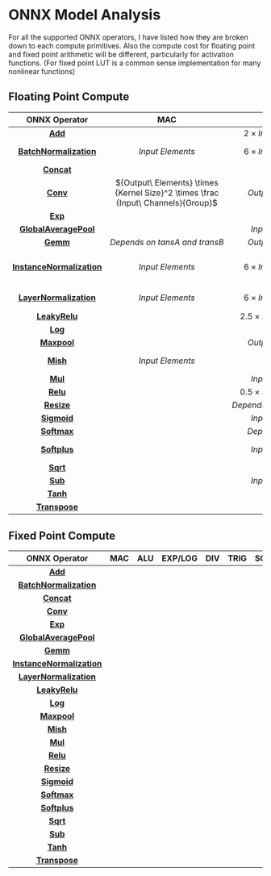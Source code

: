 # ONNX Model Analysis
<div style="max-width: 1200px; margin: 0 auto;">

For all the supported ONNX operators, I have listed how they are broken down to each compute primitives. Also the compute cost for floating point and fixed point arithmetic will be different, particularly for activation functions. (For fixed point LUT is a common sense implementation for many nonlinear functions)

## Floating Point Compute

<div align="center">

| ONNX Operator         | MAC | ALU | EXP/LOG | DIV | TRIG | SQRT |
|:---------------------:|:---:|:---:|:-------:|:---:|:----:|:----:|
| [**Add**](https://github.com/onnx/onnx/blob/main/docs/Operators.md#Add)                                     |  | $2 \times {Input\ Elements}$ |  |  |  |  |
| [**BatchNormalization**](https://github.com/onnx/onnx/blob/main/docs/Operators.md#BatchNormalization)       | ${Input\ Elements}$ | $6 \times {Input\ Elements}$ |  | ${Batch\ Size} + 2 \times {Input\ Elements}$ |  | ${Batch\ Size}$ |
| [**Concat**](https://github.com/onnx/onnx/blob/main/docs/Operators.md#Concat)                               |  |  |  |  |  |  |
| [**Conv**](https://github.com/onnx/onnx/blob/main/docs/Operators.md#Conv)                                   | ${Output\ Elements} \times {Kernel Size}^2 \times \frac {Input\ Channels}{Group}$ | ${Output\ Elements}$ |  |  |  |  |
| [**Exp**](https://github.com/onnx/onnx/blob/main/docs/Operators.md#Exp)                                     |  |  | ${Input\ Elements}$ |  |  |  |
| [**GlobalAveragePool**](https://github.com/onnx/onnx/blob/main/docs/Operators.md#GlobalAveragePool)         |  | ${Input\ Elements}$ |  | ${Output\ Elements}$ |  |  |
| [**Gemm**](https://github.com/onnx/onnx/blob/main/docs/Operators.md#Gemm)                                   | ${Depends\ on\ tansA\ and\ transB}$ | ${Output\ Elements}$ |  |  |  |  |
| [**InstanceNormalization**](https://github.com/onnx/onnx/blob/main/docs/Operators.md#InstanceNormalization) | ${Input\ Elements}$ | $6 \times {Input\ Elements}$ |  | $2 \times {B_{input} \times C_{input}} + {Input\ Elements}$ |  |  |
| [**LayerNormalization**](https://github.com/onnx/onnx/blob/main/docs/Operators.md#LayerNormalization)       | ${Input\ Elements}$ | $6 \times {Input\ Elements}$ |  | $2 \times {B_{input}} + {Input\ Elements}$ |  |  |
| [**LeakyRelu**](https://github.com/onnx/onnx/blob/main/docs/Operators.md#LeakyRelu)                         |  | $2.5 \times {Input\ Elements}$ |  |  |  |  |
| [**Log**](https://github.com/onnx/onnx/blob/main/docs/Operators.md#Log)                                     |  |  | ${Input\ Elements}$ |  |  |  |
| [**Maxpool**](https://github.com/onnx/onnx/blob/main/docs/Operators.md#Maxpool)                             |  | ${Output\ Elements}$ | |  |  |  |
| [**Mish**](https://github.com/onnx/onnx/blob/main/docs/Operators.md#Mish)                                   | ${Input\ Elements}$ |  | $2 \times {Input\ Elements}$ | ${Input\ Elements}$ | ${Input\ Elements}$ |  |
| [**Mul**](https://github.com/onnx/onnx/blob/main/docs/Operators.md#Mul)                                     |  | ${Input\ Elements}$ |  |  |  |  |
| [**Relu**](https://github.com/onnx/onnx/blob/main/docs/Operators.md#Relu)                                   |  |   $0.5 \times  {Input\ Elements}$  |  |  |  |  |
| [**Resize**](https://github.com/onnx/onnx/blob/main/docs/Operators.md#Resize)                               |  | ${Depends\ on\ resize\ mode}$ |  |  |  |  |
| [**Sigmoid**](https://github.com/onnx/onnx/blob/main/docs/Operators.md#Sigmoid)                             |  | ${Input\ Elements}$ | ${Input\ Elements}$ | ${Input\ Elements}$ |  |  |
| [**Softmax**](https://github.com/onnx/onnx/blob/main/docs/Operators.md#Softmax)                             |  | ${Depends\ on\ axis}$ | ${Input\ Elements}$ | ${Depends\ on\ axis}$ |      |      |
| [**Softplus**](https://github.com/onnx/onnx/blob/main/docs/Operators.md#Softplus)                           |  | ${Input\ Elements}$ | $2 \times {Input\ Elements}$ |     |      |      |
| [**Sqrt**](https://github.com/onnx/onnx/blob/main/docs/Operators.md#Sqrt)                                   |  |  |  |  |  | ${Input\ Elements}$ |
| [**Sub**](https://github.com/onnx/onnx/blob/main/docs/Operators.md#Sub)                                     |  | ${Input\ Elements}$ |  |  |  |  |
| [**Tanh**](https://github.com/onnx/onnx/blob/main/docs/Operators.md#Tanh)                                   |  |  |  |  | ${Input\ Elements}$ |  |
| [**Transpose**](https://github.com/onnx/onnx/blob/main/docs/Operators.md#Transpose)                         |  |  |  |  |  |  |

</div>

## Fixed Point Compute

<div align="center">

| ONNX Operator         | MAC | ALU | EXP/LOG | DIV | TRIG | SQRT |
|:---------------------:|:---:|:---:|:-------:|:---:|:----:|:----:|
| [**Add**](https://github.com/onnx/onnx/blob/main/docs/Operators.md#Add)                                     |  |  |  |  |  |  |
| [**BatchNormalization**](https://github.com/onnx/onnx/blob/main/docs/Operators.md#BatchNormalization)       |  |  |  |  |  |  |
| [**Concat**](https://github.com/onnx/onnx/blob/main/docs/Operators.md#Concat)                               |  |  |  |  |  |  |
| [**Conv**](https://github.com/onnx/onnx/blob/main/docs/Operators.md#Conv)                                   |  |  |  |  |  |  |
| [**Exp**](https://github.com/onnx/onnx/blob/main/docs/Operators.md#Exp)                                     |  |  |  |  |  |  |
| [**GlobalAveragePool**](https://github.com/onnx/onnx/blob/main/docs/Operators.md#GlobalAveragePool)         |  |  |  |  |  |  |
| [**Gemm**](https://github.com/onnx/onnx/blob/main/docs/Operators.md#Gemm)                                   |  |  |  |  |  |  |
| [**InstanceNormalization**](https://github.com/onnx/onnx/blob/main/docs/Operators.md#InstanceNormalization) |  |  |  |  |  |  |
| [**LayerNormalization**](https://github.com/onnx/onnx/blob/main/docs/Operators.md#LayerNormalization)       |  |  |  |  |  |  |
| [**LeakyRelu**](https://github.com/onnx/onnx/blob/main/docs/Operators.md#LeakyRelu)                         |  |  |  |  |  |  |
| [**Log**](https://github.com/onnx/onnx/blob/main/docs/Operators.md#Log)                                     |  |  |  |  |  |  |
| [**Maxpool**](https://github.com/onnx/onnx/blob/main/docs/Operators.md#Maxpool)                             |  |  |  |  |  |  |
| [**Mish**](https://github.com/onnx/onnx/blob/main/docs/Operators.md#Mish)                                   |  |  |  |  |  |  |
| [**Mul**](https://github.com/onnx/onnx/blob/main/docs/Operators.md#Mul)                                     |  |  |  |  |  |  |
| [**Relu**](https://github.com/onnx/onnx/blob/main/docs/Operators.md#Relu)                                   |  |  |  |  |  |  |
| [**Resize**](https://github.com/onnx/onnx/blob/main/docs/Operators.md#Resize)                               |  |  |  |  |  |  |
| [**Sigmoid**](https://github.com/onnx/onnx/blob/main/docs/Operators.md#Sigmoid)                             |  |  |  |  |  |  |
| [**Softmax**](https://github.com/onnx/onnx/blob/main/docs/Operators.md#Softmax)                             |  |  |  |  |  |  |
| [**Softplus**](https://github.com/onnx/onnx/blob/main/docs/Operators.md#Softplus)                           |  |  |  |  |  |  |
| [**Sqrt**](https://github.com/onnx/onnx/blob/main/docs/Operators.md#Sqrt)                                   |  |  |  |  |  |  |
| [**Sub**](https://github.com/onnx/onnx/blob/main/docs/Operators.md#Sub)                                     |  |  |  |  |  |  |
| [**Tanh**](https://github.com/onnx/onnx/blob/main/docs/Operators.md#Tanh)                                   |  |  |  |  |  |  |
| [**Transpose**](https://github.com/onnx/onnx/blob/main/docs/Operators.md#Transpose)                         |  |  |  |  |  |  |

</div>

</div>
